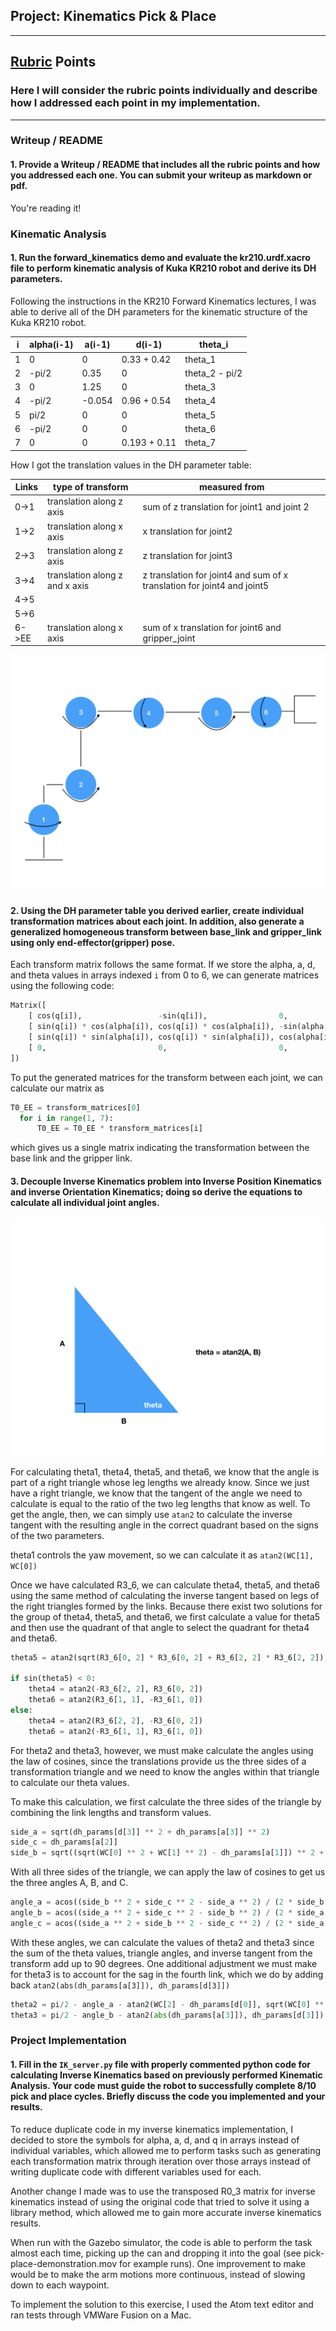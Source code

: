 ## Project: Kinematics Pick & Place
---

## [Rubric](https://review.udacity.com/#!/rubrics/972/view) Points
### Here I will consider the rubric points individually and describe how I addressed each point in my implementation.  

---
### Writeup / README

#### 1. Provide a Writeup / README that includes all the rubric points and how you addressed each one.  You can submit your writeup as markdown or pdf.  

You're reading it!

### Kinematic Analysis
#### 1. Run the forward_kinematics demo and evaluate the kr210.urdf.xacro file to perform kinematic analysis of Kuka KR210 robot and derive its DH parameters.

Following the instructions in the KR210 Forward Kinematics lectures, I was able to derive all of the DH parameters for the kinematic structure of the Kuka KR210 robot.

 i | alpha(i-1) | a(i-1) | d(i-1)       | theta_i
-- | ---        | ---    | ---          | ---
 1 | 0          | 0      | 0.33 + 0.42  | theta_1
 2 | -pi/2      | 0.35   | 0            | theta_2 - pi/2
 3 | 0          | 1.25   | 0            | theta_3
 4 | -pi/2      | -0.054 | 0.96 + 0.54  | theta_4
 5 | pi/2       | 0      | 0            | theta_5
 6 | -pi/2      | 0      | 0            | theta_6
 7 | 0          | 0      | 0.193 + 0.11 | theta_7

How I got the translation values in the DH parameter table:

Links | type of transform              | measured from
---   | ---                            | ---
0->1  | translation along z axis       | sum of z translation for joint1 and joint 2
1->2  | translation along x axis       | x translation for joint2
2->3  | translation along z axis       | z translation for joint3
3->4  | translation along z and x axis | z translation for joint4 and sum of x translation for joint4 and joint5
4->5  |                                |
5->6  |                                |
6->EE | translation along x axis       | sum of x translation for joint6 and gripper_joint

![Joints Diagram](./misc_images/joints-diagram.png)

#### 2. Using the DH parameter table you derived earlier, create individual transformation matrices about each joint. In addition, also generate a generalized homogeneous transform between base_link and gripper_link using only end-effector(gripper) pose.
Each transform matrix follows the same format. If we store the alpha, a, d, and theta values in arrays indexed `i` from 0 to 6, we can generate matrices using the following code:
```python
Matrix([
    [ cos(q[i]),                 -sin(q[i]),                0,              a[i]                  ],
    [ sin(q[i]) * cos(alpha[i]), cos(q[i]) * cos(alpha[i]), -sin(alpha[i]), -sin(alpha[i]) * d[i] ],
    [ sin(q[i]) * sin(alpha[i]), cos(q[i]) * sin(alpha[i]), cos(alpha[i]),  cos(alpha[i]) * d[i]  ],
    [ 0,                         0,                         0,              1]
])
```

To put the generated matrices for the transform between each joint, we can calculate our matrix as
```python
T0_EE = transform_matrices[0]
  for i in range(1, 7):
      T0_EE = T0_EE * transform_matrices[i]
```

which gives us a single matrix indicating the transformation between the base link and the gripper link.

#### 3. Decouple Inverse Kinematics problem into Inverse Position Kinematics and inverse Orientation Kinematics; doing so derive the equations to calculate all individual joint angles.
![Inverse Tangent Diagram](./misc_images/atan2-diagram.png)

For calculating theta1, theta4, theta5, and theta6, we know that the angle is part of a right triangle whose leg lengths we already know. Since we just have a right triangle, we know that the tangent of the angle we need to calculate is equal to the ratio of the two leg lengths that know as well. To get the angle, then, we can simply use `atan2` to calculate the inverse tangent with the resulting angle in the correct quadrant based on the signs of the two parameters.

theta1 controls the yaw movement, so we can calculate it as `atan2(WC[1], WC[0])`

Once we have calculated R3_6, we can calculate theta4, theta5, and theta6 using the same method of calculating the inverse tangent based on legs of the right triangles formed by the links. Because there exist two solutions for the group of theta4, theta5, and theta6, we first calculate a value for theta5 and then use the quadrant of that angle to select the quadrant for theta4 and theta6.

```python
theta5 = atan2(sqrt(R3_6[0, 2] * R3_6[0, 2] + R3_6[2, 2] * R3_6[2, 2]), R3_6[1, 2])

if sin(theta5) < 0:
    theta4 = atan2(-R3_6[2, 2], R3_6[0, 2])
    theta6 = atan2(R3_6[1, 1], -R3_6[1, 0])
else:
    theta4 = atan2(R3_6[2, 2], -R3_6[0, 2])
    theta6 = atan2(-R3_6[1, 1], R3_6[1, 0])
```

For theta2 and theta3, however, we must make calculate the angles using the law of cosines, since the translations provide us the three sides of a transformation triangle and we need to know the angles within that triangle to calculate our theta values.

To make this calculation, we first calculate the three sides of the triangle by combining the link lengths and transform values.

```python
side_a = sqrt(dh_params[d[3]] ** 2 + dh_params[a[3]] ** 2)
side_c = dh_params[a[2]]
side_b = sqrt((sqrt(WC[0] ** 2 + WC[1] ** 2) - dh_params[a[1]]) ** 2 + (WC[2] - dh_params[d[0]]) ** 2)
```

With all three sides of the triangle, we can apply the law of cosines to get us the three angles A, B, and C.

```python
angle_a = acos((side_b ** 2 + side_c ** 2 - side_a ** 2) / (2 * side_b * side_c))
angle_b = acos((side_a ** 2 + side_c ** 2 - side_b ** 2) / (2 * side_a * side_c))
angle_c = acos((side_a ** 2 + side_b ** 2 - side_c ** 2) / (2 * side_a * side_b))
```

With these angles, we can calculate the values of theta2 and theta3 since the sum of the theta values, triangle angles, and inverse tangent from the transform add up to 90 degrees. One additional adjustment we must make for theta3 is to account for the sag in the fourth link, which we do by adding back `atan2(abs(dh_params[a[3]]), dh_params[d[3]])`

```python
theta2 = pi/2 - angle_a - atan2(WC[2] - dh_params[d[0]], sqrt(WC[0] ** 2 + WC[1] ** 2) - dh_params[a[1]])
theta3 = pi/2 - angle_b - atan2(abs(dh_params[a[3]]), dh_params[d[3]])
```

### Project Implementation
#### 1. Fill in the `IK_server.py` file with properly commented python code for calculating Inverse Kinematics based on previously performed Kinematic Analysis. Your code must guide the robot to successfully complete 8/10 pick and place cycles. Briefly discuss the code you implemented and your results.
To reduce duplicate code in my inverse kinematics implementation, I decided to store the symbols for alpha, a, d, and q in arrays instead of individual variables, which allowed me to perform tasks such as generating each transformation matrix through iteration over those arrays instead of writing duplicate code with different variables used for each.

Another change I made was to use the transposed R0_3 matrix for inverse kinematics instead of using the original code that tried to solve it using a library method, which allowed me to gain more accurate inverse kinematics results.

When run with the Gazebo simulator, the code is able to perform the task almost each time, picking up the can and dropping it into the goal (see pick-place-demonstration.mov for example runs). One improvement to make would be to make the arm motions more continuous, instead of slowing down to each waypoint.

To implement the solution to this exercise, I used the Atom text editor and ran tests through VMWare Fusion on a Mac.
